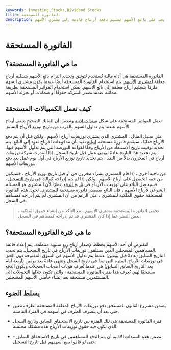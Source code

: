 ```yaml
---
keywords: Investing,Stocks,Dividend Stocks
title: الفاتورة المستحقة
description: الفاتورة المستحقة هي سند إذني ينص على أنه يجب على بائع الأسهم تسليم دفعة أرباح قادمة إلى مشتري الأسهم.
---
```


# الفاتورة المستحقة
## ما هي الفاتورة المستحقة؟

الفاتورة المستحقة هي [أداة مالية](/financialinstrument) تُستخدم لتوثيق وتحديد التزام بائع الأسهم بتسليم أرباح معلقة [لمشتري](/dividend) [الأسهم](/dividend). يتم استخدام الفاتورة المستحقة أيضًا عندما يكون مشتري السهم ملزمًا بتسليم أرباح معلقة إلى بائع الأسهم. يمكن استخدام الفواتير المستحقة بطريقة مماثلة عندما تصدر الشركة حقوقًا أو ضمانات أو تجزئة الأسهم.

## كيف تعمل الكمبيالات المستحقة

تعمل الفواتير المستحقة على شكل [سندات إذنية](/promissorynote) وتضمن أن المالك الصحيح يتلقى أرباح الأسهم عندما يتم تداول السهم بالقرب من تاريخ توزيع الأرباح السابق.

على سبيل المثال ، المشتري الذي يشتري توزيعات أرباح الأسهم ، ولكن قبل أن يتم دفع الأرباح فعليًا ، سيقدم فاتورة مستحقة [للبائع](/seller) تفيد بأن مدفوعات الأرباح تعود إلى البائع. يتم تحديد توقيت تاريخ الاستبعاد من الأرباح وفقًا لقواعد البورصة التي يتم تداول الأسهم فيها. يتم تحديد هذا التاريخ عادةً ليومي عمل قبل تاريخ السجل. إذا أصدرت شركة توزيعات أرباح في المخزون بدلاً من النقد ، يتم تحديد تاريخ توزيع الأرباح في أول يوم عمل بعد دفع توزيعات الأسهم.

من ناحية أخرى ، إذا قام المشتري بشراء مخزون في أو قبل تاريخ توزيع الأرباح ، فسيكون من حقه الحصول على أرباح الأسهم ، ولكن إذا لم يتم إدراجه كمالك في [تاريخ التسجيل](/recorddate) ، فسيحصل البائع على توزيعات الأرباح في [تاريخ الدفع](/paymentdate). نظرًا لأن المشتري هو المستلم الشرعي لأرباح الأسهم ، فإن البائع سيصدر فاتورة مستحقة للمشتري. تخول هذه الفاتورة المستحقة حقوق الملكية للمشتري ، على الرغم من أن المشتري لم يتم إدراجه كمساهم في السجل.

> تحمي الفاتورة المستحقة مشتري الأسهم ، مع التأكد من إنشاء حقوق الملكية ، بغض النظر عما إذا كان المشتري قد تم إدراجه كمساهم في السجل.

>

## ما هي فترة الفاتورة المستحقة؟

لنفترض أن أحد الأسهم يخطط لإصدار أرباح ربع سنوية منتظمة. يتم إعداد قائمة بالمساهمين المسجلين الذين سيتلقون توزيعات الأرباح في تاريخ التسجيل. يتم تحديد التاريخ السابق (عادةً قبل يومين) عندما يتم تداول الأسهم في السوق المفتوحة دون الحق في توزيعات الأرباح. الفترة التي تبدأ في تاريخ السجل وتنتهي عادةً بعد يومين (أربعة أيام بعد التاريخ السابق السابق) هي عندما تُعرف هويات أصحاب السجلات ويكون الدفع مستحقًا لهم. يُعرف هذا [بفترة الفاتورة المستحقة](/duebillperiod) ، والتي تكون خلالها [التحويلات](/remittance) إلى المستثمرين مستحقة بعد إنشاء حاملي الأسهم المسجلين.

## يسلط الضوء

- يضمن مشروع القانون المستحق دفع توزيعات الأرباح المعلقة المستحقة لطرف معين حتى بعد أن يتصرف الطرف في أسهمه في الفترة الفاصلة.

- فترة الفاتورة المستحقة هي تلك الفترة بين تاريخ الاستحقاق السابق وتاريخ السجل الذي تكون فيه حقوق توزيعات الأرباح هذه مشكلة محتملة.

- تضمن هذه السندات الإذنية أن يتم الدفع للمساهمين في تاريخ الاستحقاق السابق - حتى لو قاموا ببيع أسهمهم قبل تاريخ التسجيل.

